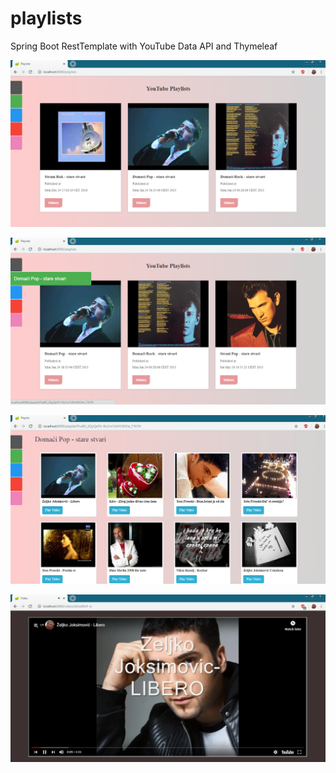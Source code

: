 # playlists
Spring Boot RestTemplate with YouTube Data API and Thymeleaf

![](images/home.png)

![](images/home2.png)

![](images/list.png)

![](images/video.png)

